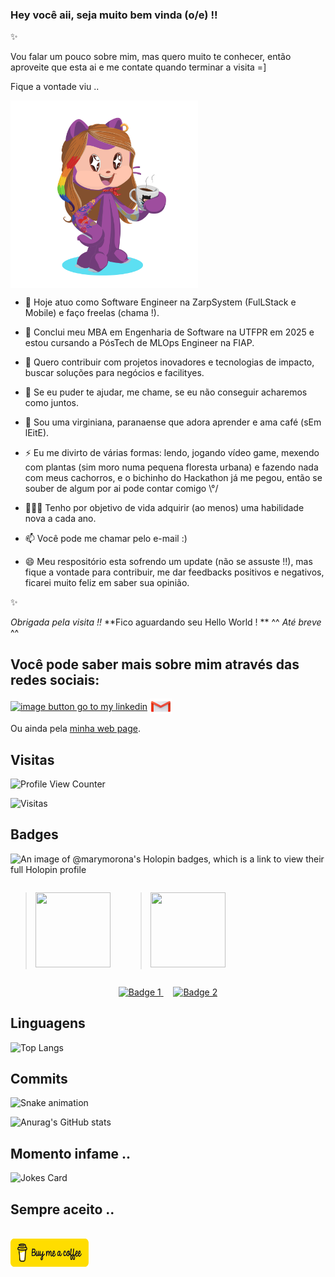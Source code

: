 ### Hey você aii, seja muito bem vinda (o/e) !!



✨

Vou falar um pouco sobre mim, mas quero muito te conhecer, então aproveite que esta ai e me contate quando terminar a visita =]

Fique a vontade viu ..


<a href="url"><img src="https://github.com/MariliseMorona/MariliseMorona/blob/main/.github/workflows/assets/myOctocat.png" align="center" alt="image my octocat is purple skin, colored hair, tattoo and piercing, according to a cup of coffee" height="300" width="300" ></a> 


- 🔭 Hoje atuo como Software Engineer na ZarpSystem (FulLStack e Mobile) e faço freelas (chama !).

- 🌱 Conclui meu MBA em Engenharia de Software na UTFPR em 2025 e estou cursando a PósTech de MLOps Engineer na FIAP.
 
- 👯 Quero contribuir com projetos inovadores e tecnologias de impacto, buscar soluções para negócios e facilityes.
 
- 🤔 Se eu puder te ajudar, me chame, se eu não conseguir acharemos como juntos.

- 💬 Sou uma virginiana, paranaense que adora aprender e ama café (sEm lEitE).

- ⚡ Eu me divirto de várias formas: lendo, jogando vídeo game, mexendo com plantas (sim moro numa pequena floresta urbana) e fazendo nada com meus cachorros, e o bichinho do Hackathon já me pegou, então se souber de algum por ai pode contar comigo \°/

- 🧚🏻‍♂️ Tenho por objetivo de vida adquirir (ao menos) uma habilidade nova a cada ano.

- 📫 Você pode me chamar pelo e-mail :)

- 😄 Meu respositório esta sofrendo um update (não se assuste !!), mas fique a vontade para contribuir, me dar feedbacks positivos e negativos, ficarei muito feliz em saber sua opinião.
 

✨

_Obrigada pela visita !!_
**Fico aguardando seu Hello World ! **
 ^^ _Até breve_ ^^

## Você pode saber mais sobre mim através das redes sociais:

<a href="https://linkedin.com/in/marilise-morona" target="blank"><img align="center" src="https://raw.githubusercontent.com/rahuldkjain/github-profile-readme-generator/master/src/images/icons/Social/linked-in-alt.svg" alt="image button go to my linkedin" height="30" width="40" /></a>
<a href="mailto:marymorona@gmail.com" target="blank"><img align="center" src="https://github.com/MariliseMorona/MariliseMorona/blob/main/.github/workflows/assets/iconGmail.png" alt="image button send e-mail for me" height="25" width="35" /></a>


Ou ainda pela <a href="https://marilisemorona.github.io/morona/" target="blank" alt="Linf de acesso ao perfil do github.io de marilise morona">minha web page</a>.

## Visitas

![Profile View Counter](https://komarev.com/ghpvc/?username=MariliseMorona)

![Visitas](https://visitor-badge.glitch.me/badge?page_id=MariliseMorona)

## Badges

![An image of @marymorona's Holopin badges, which is a link to view their full Holopin profile](https://holopin.me/marymorona)
<blockquote class="badgr-badge" style="display: inline-block; vertical-align: top; font-family: Helvetica, Roboto, 'Segoe UI', Calibri, sans-serif; margin-right: 20px;">
  <a href="https://api.badgr.io/public/assertions/KzzoNWmMTNWQ2o6BgmNb3w">
    <img width="120px" height="120px" src="https://api.badgr.io/public/assertions/KzzoNWmMTNWQ2o6BgmNb3w/image">
  </a>
  <p class="badgr-badge-recipient" style="margin: 0; font-size: 12px; color: #555555;"></p>
</blockquote>
<blockquote class="badgr-badge" style="display: inline-block; vertical-align: top; font-family: Helvetica, Roboto, 'Segoe UI', Calibri, sans-serif;">
  <a href="https://api.badgr.io/public/assertions/6F5Aq_HMSsy8R-KEEF6U1w">
    <img width="120px" height="120px" src="https://api.badgr.io/public/assertions/6F5Aq_HMSsy8R-KEEF6U1w/image">
  </a>
</blockquote>

<!-- <blockquote class="badgr-badge" style="display: inline-block; vertical-align: top; font-family: Helvetica, Roboto, 'Segoe UI', Calibri, sans-serif;">
  <a href="https://api.badgr.io/public/badges/WZWoX8NuQXapagzXWaMGMQ">
    <img width="120px" height="120px" src="https://api.badgr.io/public/assertions/FNLp8IuGTa2yqTy1NyzyKA/image">
  </a>
</blockquote>

<blockquote class="badgr-badge" style="display: inline-block; vertical-align: top; font-family: Helvetica, Roboto, 'Segoe UI', Calibri, sans-serif;">
  <a href="https://api.badgr.io/public/badges/B6ACp97XRiSMOPXiik4GDA">
    <img width="120px" height="120px" src="https://api.badgr.io/public/assertions/H_9RxcoFTByAgGCEZHbUFw/image">
  </a>
</blockquote> -->

<p align="center">
  <a href="https://api.badgr.io/public/badges/WZWoX8NuQXapagzXWaMGMQ" target="_blank">
    <img src="https://api.badgr.io/public/assertions/FNLp8IuGTa2yqTy1NyzyKA/image" width="120" height="120" alt="Badge 1">
  </a>
  &nbsp;&nbsp;&nbsp;
  <a href="https://api.badgr.io/public/badges/B6ACp97XRiSMOPXiik4GDA" target="_blank">
    <img src="https://api.badgr.io/public/assertions/H_9RxcoFTByAgGCEZHbUFw/image" width="120" height="120" alt="Badge 2">
  </a>
</p>



## Linguagens

![Top Langs](https://github-readme-stats.vercel.app/api/top-langs/?username=MariliseMorona&theme=tokyonight)           
          

## Commits

![Snake animation](https://github.com/MariliseMorona/MariliseMorona/blob/output/github-contribution-grid-snake.svg)

![Anurag's GitHub stats](https://github-readme-stats.vercel.app/api?username=MariliseMorona&show_icons=true&theme=cobalt)

 ## Momento infame ..

 ![Jokes Card](https://readme-jokes.vercel.app/api)

## Sempre aceito ..

<br><a href="https://www.buymeacoffee.com/marymorona" target="blank"><img align="center" src="https://github.com/MariliseMorona/MariliseMorona/blob/main/.github/workflows/assets/bmc-button.png" alt="image button by me a coffee" height="45" width="125" /></a>



